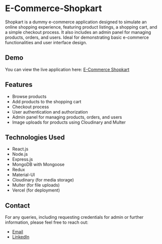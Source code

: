 # E-Commerce-Shopkart
Shopkart is a dummy e-commerce application designed to simulate an online shopping experience, featuring product listings, a shopping cart, and a simple checkout process. It also includes an admin panel for managing products, orders, and users. Ideal for demonstrating basic e-commerce functionalities and user interface design.

## Demo
You can view the live application here: [E-Commerce Shopkart](https://ecommerce-shopkart.vercel.app)

## Features
- Browse products
- Add products to the shopping cart
- Checkout process
- User authentication and authorization
- Admin panel for managing products, orders, and users
- Image uploads for products using Cloudinary and Multer

## Technologies Used
- React.js
- Node.js
- Express.js
- MongoDB with Mongoose
- Redux
- Material-UI
- Cloudinary (for media storage)
- Multer (for file uploads)
- Vercel (for deployment)

## Contact
For any queries, including requesting credentials for admin or further information, please feel free to reach out:
- [Email](nemashivam126@gmail.com)
- [LinkedIn](https://www.linkedin.com/in/shivam-nema126)